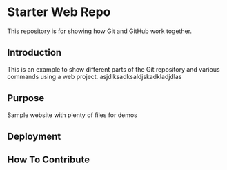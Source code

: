 # Starter Web Repo

This repository is for showing how Git and GitHub work together.

## Introduction
This is an example to show different parts of the Git repository and various commands using a web project.
asjdlksadksaldjskadkladjdlas
## Purpose

Sample website with plenty of files for demos

## Deployment


## How To Contribute

